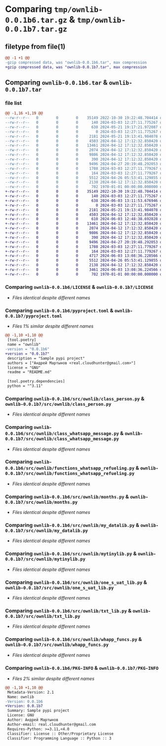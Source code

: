 # Comparing `tmp/ownlib-0.0.1b6.tar.gz` & `tmp/ownlib-0.0.1b7.tar.gz`

## filetype from file(1)

```diff
@@ -1 +1 @@
-gzip compressed data, was "ownlib-0.0.1b6.tar", max compression
+gzip compressed data, was "ownlib-0.0.1b7.tar", max compression
```

## Comparing `ownlib-0.0.1b6.tar` & `ownlib-0.0.1b7.tar`

### file list

```diff
@@ -1,16 +1,19 @@
--rw-r--r--   0        0        0    35149 2022-10-30 19:22:48.704414 ownlib-0.0.1b6/LICENSE
--rw-r--r--   0        0        0      140 2024-03-03 12:27:11.775267 ownlib-0.0.1b6/README.md
--rw-r--r--   0        0        0      638 2024-05-21 19:17:21.972087 ownlib-0.0.1b6/pyproject.toml
--rw-r--r--   0        0        0        0 2024-03-03 12:27:11.775267 ownlib-0.0.1b6/src/ownlib/__init__.py
--rw-r--r--   0        0        0     2181 2024-05-21 19:13:41.984078 ownlib-0.0.1b6/src/ownlib/class_person.py
--rw-r--r--   0        0        0     4503 2024-04-12 17:12:32.850420 ownlib-0.0.1b6/src/ownlib/class_whatsapp_message.py
--rw-r--r--   0        0        0    13461 2024-04-12 17:12:32.850420 ownlib-0.0.1b6/src/ownlib/functions_whatsapp_refueling.py
--rw-r--r--   0        0        0     2074 2024-04-12 17:12:32.850420 ownlib-0.0.1b6/src/ownlib/months.py
--rw-r--r--   0        0        0     9806 2024-04-12 17:12:32.850420 ownlib-0.0.1b6/src/ownlib/my_datalib.py
--rw-r--r--   0        0        0      390 2024-04-12 17:12:32.850420 ownlib-0.0.1b6/src/ownlib/my_fileio.py
--rw-r--r--   0        0        0     9496 2024-04-27 20:19:48.292053 ownlib-0.0.1b6/src/ownlib/mytinylib.py
--rw-r--r--   0        0        0     1708 2024-03-03 12:27:11.779267 ownlib-0.0.1b6/src/ownlib/one_s_uat_lib.py
--rw-r--r--   0        0        0      164 2024-03-03 12:27:11.779267 ownlib-0.0.1b6/src/ownlib/platon_settings.py
--rw-r--r--   0        0        0     5512 2024-04-26 05:53:41.129855 ownlib-0.0.1b6/src/ownlib/txt_lib.py
--rw-r--r--   0        0        0     2138 2024-04-12 17:12:32.850420 ownlib-0.0.1b6/src/ownlib/whapp_funcs.py
--rw-r--r--   0        0        0      702 1970-01-01 00:00:00.000000 ownlib-0.0.1b6/PKG-INFO
+-rw-r--r--   0        0        0    35149 2022-10-30 19:22:48.704414 ownlib-0.0.1b7/LICENSE
+-rw-r--r--   0        0        0      140 2024-03-03 12:27:11.775267 ownlib-0.0.1b7/README.md
+-rw-r--r--   0        0        0      638 2024-06-03 13:11:53.676946 ownlib-0.0.1b7/pyproject.toml
+-rw-r--r--   0        0        0        0 2024-03-03 12:27:11.775267 ownlib-0.0.1b7/src/ownlib/__init__.py
+-rw-r--r--   0        0        0     2181 2024-05-21 19:13:41.984078 ownlib-0.0.1b7/src/ownlib/class_person.py
+-rw-r--r--   0        0        0     4503 2024-04-12 17:12:32.850420 ownlib-0.0.1b7/src/ownlib/class_whatsapp_message.py
+-rw-r--r--   0        0        0      610 2024-06-03 12:48:38.692828 ownlib-0.0.1b7/src/ownlib/doc/Readme_xml_lib.md
+-rw-r--r--   0        0        0    13461 2024-04-12 17:12:32.850420 ownlib-0.0.1b7/src/ownlib/functions_whatsapp_refueling.py
+-rw-r--r--   0        0        0     2074 2024-04-12 17:12:32.850420 ownlib-0.0.1b7/src/ownlib/months.py
+-rw-r--r--   0        0        0     9806 2024-04-12 17:12:32.850420 ownlib-0.0.1b7/src/ownlib/my_datalib.py
+-rw-r--r--   0        0        0      390 2024-04-12 17:12:32.850420 ownlib-0.0.1b7/src/ownlib/my_fileio.py
+-rw-r--r--   0        0        0     9496 2024-04-27 20:19:48.292053 ownlib-0.0.1b7/src/ownlib/mytinylib.py
+-rw-r--r--   0        0        0     1708 2024-03-03 12:27:11.779267 ownlib-0.0.1b7/src/ownlib/one_s_uat_lib.py
+-rw-r--r--   0        0        0      164 2024-03-03 12:27:11.779267 ownlib-0.0.1b7/src/ownlib/platon_settings.py
+-rw-r--r--   0        0        0     4717 2024-06-03 13:08:36.228566 ownlib-0.0.1b7/src/ownlib/settings/xml_settings.py
+-rw-r--r--   0        0        0     5512 2024-04-26 05:53:41.129855 ownlib-0.0.1b7/src/ownlib/txt_lib.py
+-rw-r--r--   0        0        0     2138 2024-04-12 17:12:32.850420 ownlib-0.0.1b7/src/ownlib/whapp_funcs.py
+-rw-r--r--   0        0        0     3461 2024-06-03 13:08:36.224566 ownlib-0.0.1b7/src/ownlib/xml_lib.py
+-rw-r--r--   0        0        0      702 1970-01-01 00:00:00.000000 ownlib-0.0.1b7/PKG-INFO
```

### Comparing `ownlib-0.0.1b6/LICENSE` & `ownlib-0.0.1b7/LICENSE`

 * *Files identical despite different names*

### Comparing `ownlib-0.0.1b6/pyproject.toml` & `ownlib-0.0.1b7/pyproject.toml`

 * *Files 1% similar despite different names*

```diff
@@ -1,10 +1,10 @@
 [tool.poetry]
 name = "ownlib"
-version = "0.0.1b6"
+version = "0.0.1b7"
 description = "Sample pypi project"
 authors = ["Андрей Мартынов <real.cloudhunter@gmail.com>"]
 license = "GNU"
 readme = "README.md"
 
 [tool.poetry.dependencies]
 python = "^3.11"
```

### Comparing `ownlib-0.0.1b6/src/ownlib/class_person.py` & `ownlib-0.0.1b7/src/ownlib/class_person.py`

 * *Files identical despite different names*

### Comparing `ownlib-0.0.1b6/src/ownlib/class_whatsapp_message.py` & `ownlib-0.0.1b7/src/ownlib/class_whatsapp_message.py`

 * *Files identical despite different names*

### Comparing `ownlib-0.0.1b6/src/ownlib/functions_whatsapp_refueling.py` & `ownlib-0.0.1b7/src/ownlib/functions_whatsapp_refueling.py`

 * *Files identical despite different names*

### Comparing `ownlib-0.0.1b6/src/ownlib/months.py` & `ownlib-0.0.1b7/src/ownlib/months.py`

 * *Files identical despite different names*

### Comparing `ownlib-0.0.1b6/src/ownlib/my_datalib.py` & `ownlib-0.0.1b7/src/ownlib/my_datalib.py`

 * *Files identical despite different names*

### Comparing `ownlib-0.0.1b6/src/ownlib/mytinylib.py` & `ownlib-0.0.1b7/src/ownlib/mytinylib.py`

 * *Files identical despite different names*

### Comparing `ownlib-0.0.1b6/src/ownlib/one_s_uat_lib.py` & `ownlib-0.0.1b7/src/ownlib/one_s_uat_lib.py`

 * *Files identical despite different names*

### Comparing `ownlib-0.0.1b6/src/ownlib/txt_lib.py` & `ownlib-0.0.1b7/src/ownlib/txt_lib.py`

 * *Files identical despite different names*

### Comparing `ownlib-0.0.1b6/src/ownlib/whapp_funcs.py` & `ownlib-0.0.1b7/src/ownlib/whapp_funcs.py`

 * *Files identical despite different names*

### Comparing `ownlib-0.0.1b6/PKG-INFO` & `ownlib-0.0.1b7/PKG-INFO`

 * *Files 2% similar despite different names*

```diff
@@ -1,10 +1,10 @@
 Metadata-Version: 2.1
 Name: ownlib
-Version: 0.0.1b6
+Version: 0.0.1b7
 Summary: Sample pypi project
 License: GNU
 Author: Андрей Мартынов
 Author-email: real.cloudhunter@gmail.com
 Requires-Python: >=3.11,<4.0
 Classifier: License :: Other/Proprietary License
 Classifier: Programming Language :: Python :: 3
```

